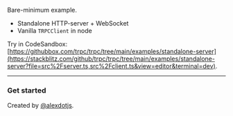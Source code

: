 Bare-minimum example.

- Standalone HTTP-server + WebSocket
- Vanilla `TRPCClient` in node

Try in CodeSandbox: [https://githubbox.com/trpc/trpc/tree/main/examples/standalone-server](https://stackblitz.com/github/trpc/trpc/tree/main/examples/standalone-server?file=src%2Fserver.ts,src%2Fclient.ts&view=editor&terminal=dev).

---

### Get started

Created by [@alexdotjs](https://twitter.com/alexdotjs).
